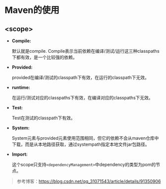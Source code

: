 # Maven的使用

## \<scope>

* **Compile:**

  默认就是compile. Compile表示当前依赖在编译/测试/运行这三种classpaths下都有效，是一个比较强的依赖。

* **Provided:**

  provided在编译/测试的classpath下有效，在运行的classpath下无效。

* **runtime:**

  在运行/测试对应的classpaths下有效，在编译对应的classpaths下无效。

* **Test:**

  Test在测试的classpath下有效。

* **System:**

  System元素与provided元素使用范围相同，但它的依赖不会从maven仓库中下载，而是从本地路径获取，通过systempath指定本地文件jar包路径。

* **Import:**

  这个scope只支持`<dependencyManagement>`中dependency的类型为pom的节点。

> 参考博客：<https://blog.csdn.net/qq_31071543/article/details/91350906>